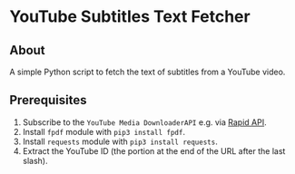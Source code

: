 # YouTube Subtitles Text Fetcher

## About

A simple Python script to fetch the text of subtitles from a YouTube video.

## Prerequisites

1. Subscribe to the `YouTube Media DownloaderAPI` e.g. via [Rapid API](https://rapidapi.com/DataFanatic/api/youtube-media-downloader/).
2. Install `fpdf` module with `pip3 install fpdf`.
3. Install `requests` module with `pip3 install requests`. 
4. Extract the YouTube ID (the portion at the end of the URL after the last slash).
